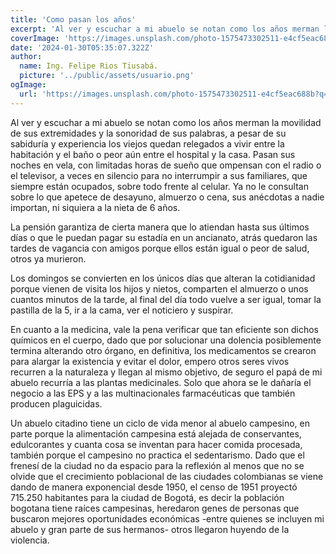 ```yaml
---
title: 'Como pasan los años'
excerpt: 'Al ver y escuchar a mi abuelo se notan como los años merman la movilidad de sus extremidades y la sonoridad de sus palabras, a pesar de su sabiduría y experiencia los viejos quedan relegados a vivir entre la habitación y el baño o peor aún entre el hospital y la casa.....'
coverImage: 'https://images.unsplash.com/photo-1575473302511-e4cf5eac688b?q=80&w=2109&auto=format&fit=crop&ixlib=rb-4.0.3&ixid=M3wxMjA3fDB8MHxwaG90by1wYWdlfHx8fGVufDB8fHx8fA%3D%3D'
date: '2024-01-30T05:35:07.322Z'
author:
  name: Ing. Felipe Rios Tiusabá.
  picture: '../public/assets/usuario.png'
ogImage:
  url: 'https://images.unsplash.com/photo-1575473302511-e4cf5eac688b?q=80&w=2109&auto=format&fit=crop&ixlib=rb-4.0.3&ixid=M3wxMjA3fDB8MHxwaG90by1wYWdlfHx8fGVufDB8fHx8fA%3D%3D'
---
```


Al ver y escuchar a mi abuelo se notan como los años merman la movilidad de sus extremidades y la sonoridad de sus palabras, a pesar de su sabiduría y experiencia los viejos quedan relegados a vivir entre la habitación y el baño o peor aún entre el hospital y la casa. Pasan sus noches en vela, con limitadas horas de sueño que  ompensan con el radio o el televisor, a veces en silencio para no interrumpir a sus familiares, que siempre están ocupados, sobre todo frente al celular. Ya no le consultan sobre lo que apetece de desayuno, almuerzo o cena, sus anécdotas a nadie importan, ni siquiera a la nieta de 6 años.

La pensión garantiza de cierta manera que lo atiendan hasta sus últimos días o que le puedan pagar su estadía en un ancianato, atrás quedaron las tardes de vagancia con amigos porque ellos están igual o peor de salud, otros ya murieron.

Los domingos se convierten en los únicos días que alteran la cotidianidad porque vienen de visita los hijos y nietos, comparten el almuerzo o unos cuantos minutos de la tarde, al final del día todo vuelve a ser igual, tomar la pastilla de la 5, ir a la cama, ver el noticiero y suspirar.

En cuanto a la medicina, vale la pena verificar que tan eficiente son dichos químicos en el cuerpo, dado que por solucionar una dolencia posiblemente termina alterando otro órgano, en definitiva, los medicamentos se crearon para alargar la existencia y evitar el dolor, empero otros seres vivos recurren a la naturaleza y llegan al mismo objetivo, de seguro el papá de mi abuelo recurría a las plantas medicinales. Solo que ahora se le dañaría el negocio a las EPS y a las multinacionales farmacéuticas que también producen plaguicidas.

Un abuelo citadino tiene un ciclo de vida menor al abuelo campesino, en parte porque la alimentación campesina está alejada de conservantes, edulcorantes y cuanta cosa se inventan para hacer comida procesada, también porque el campesino no practica el sedentarismo. Dado que el frenesí de la ciudad no da espacio para la reflexión al menos que no se olvide que el crecimiento poblacional de las ciudades colombianas se viene dando de manera exponencial desde 1950, el censo de 1951 proyectó 715.250 habitantes para la ciudad de Bogotá, es decir la población bogotana tiene raíces campesinas, heredaron genes de personas que buscaron mejores oportunidades económicas -entre quienes se incluyen mi abuelo y gran parte de sus hermanos- otros llegaron huyendo de la violencia.